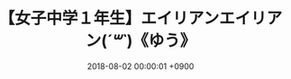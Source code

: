 ---
title: "【女子中学１年生】エイリアンエイリアン(*´꒳`*)《ゆう》"
youtube_video_id: "Y8ttNoSVY8s"
date: 2018-08-02 00:00:01 +0900
work_category: "Mix"
---